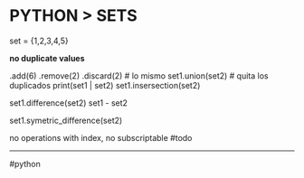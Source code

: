 # PYTHON > SETS

set = {1,2,3,4,5}

**no duplicate values**

.add(6) 
.remove(2)
.discard(2) # lo mismo
set1.union(set2) # quita los duplicados
print(set1 | set2)
set1.insersection(set2)

set1.difference(set2)
set1 - set2

set1.symetric_difference(set2)

no operations with index, no subscriptable 
#todo


- - -
#python